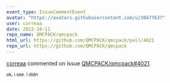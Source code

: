 ```yaml
---
event_type: IssueCommentEvent
avatar: "https://avatars.githubusercontent.com/u/3047763?"
user: correaa
date: 2022-10-11
repo_name: QMCPACK/qmcpack
html_url: https://github.com/QMCPACK/qmcpack/pull/4021
repo_url: https://github.com/QMCPACK/qmcpack
---
```


<a href='https://github.com/correaa' target='_blank'>correaa</a> commented on issue <a href='https://github.com/QMCPACK/qmcpack/pull/4021' target='_blank'>QMCPACK/qmcpack#4021</a>.

<small>ok, i see. i didn